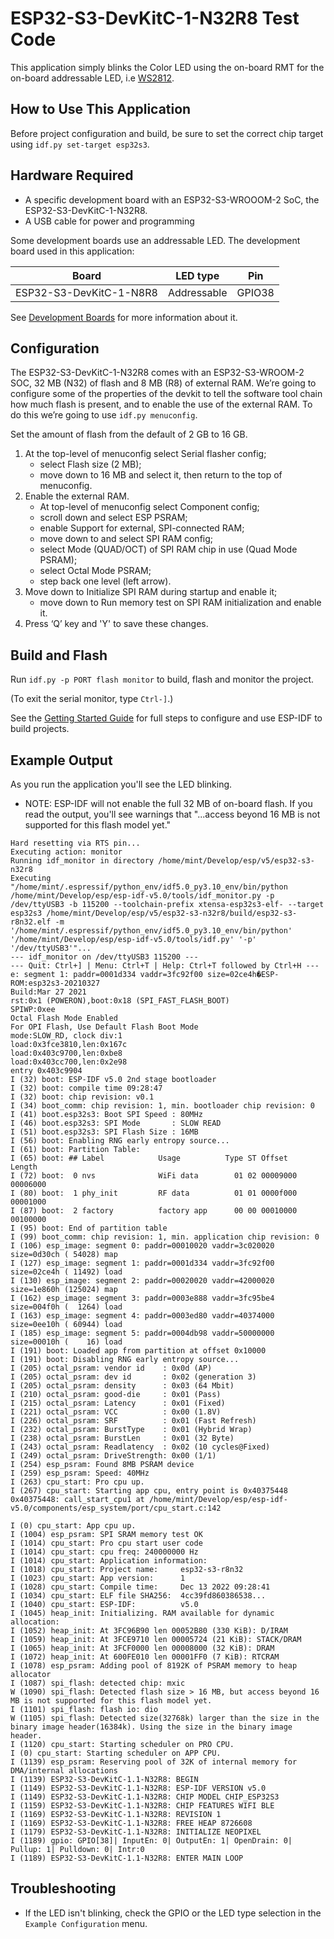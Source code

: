 # ESP32-S3-DevKitC-1-N32R8 Test Code

This application simply blinks the Color LED using the on-board RMT for the on-board addressable LED, i.e [WS2812](http://www.world-semi.com/Certifications/WS2812B.html).

## How to Use This Application

Before project configuration and build, be sure to set the correct chip target using `idf.py set-target esp32s3`.

## Hardware Required

* A specific development board with an ESP32-S3-WROOOM-2 SoC, the ESP32-S3-DevKitC-1-N32R8.
* A USB cable for power and programming

Some development boards use an addressable LED. The development board used in this application:

| Board                   | LED type      | Pin      |
| --------------------    | ------------- | -------- |
| ESP32-S3-DevKitC-1-N8R8 | Addressable   | GPIO38   |

See [Development Boards](https://www.espressif.com/en/products/devkits)
for more information about it.

## Configuration

The ESP32-S3-DevKitC-1-N32R8 comes with an ESP32-S3-WROOM-2 SOC, 32 MB (N32) of flash and 8 MB (R8) of external RAM. We’re going to configure some of the properties of the devkit to tell the software tool chain how much flash is present, and to enable the use of the external RAM. To do this we’re going to use `idf.py menuconfig`.

Set the amount of flash from the default of 2 GB to 16 GB. 
1. At the top-level of menuconfig select Serial flasher config; 
    - select Flash size (2 MB);
    - move down to 16 MB and select it, then return to the top of menuconfig.
2. Enable the external RAM.
    - At top-level of menuconfig select Component config; 
    - scroll down and select ESP PSRAM; 
    - enable Support for external, SPI-connected RAM; 
    - move down to and select SPI RAM config;
    - select Mode (QUAD/OCT) of SPI RAM chip in use (Quad Mode PSRAM); 
    - select Octal Mode PSRAM;
    - step back one level (left arrow).
3. Move down to Initialize SPI RAM during startup and enable it;
    - move down to Run memory test on SPI RAM initialization and enable it.
4. Press ‘Q’ key and 'Y' to save these changes.

## Build and Flash

Run `idf.py -p PORT flash monitor` to build, flash and monitor the project.

(To exit the serial monitor, type ``Ctrl-]``.)

See the [Getting Started Guide](https://docs.espressif.com/projects/esp-idf/en/latest/get-started/index.html) for full steps to configure and use ESP-IDF to build projects.

## Example Output

As you run the application you'll see the LED blinking.

- NOTE: ESP-IDF will not enable the full 32 MB of on-board flash. If you read the output, you'll see warnings that "...access beyond 16 MB is not supported for this flash model yet."

```
Hard resetting via RTS pin...
Executing action: monitor
Running idf_monitor in directory /home/mint/Develop/esp/v5/esp32-s3-n32r8
Executing "/home/mint/.espressif/python_env/idf5.0_py3.10_env/bin/python /home/mint/Develop/esp/esp-idf-v5.0/tools/idf_monitor.py -p /dev/ttyUSB3 -b 115200 --toolchain-prefix xtensa-esp32s3-elf- --target esp32s3 /home/mint/Develop/esp/v5/esp32-s3-n32r8/build/esp32-s3-r8n32.elf -m '/home/mint/.espressif/python_env/idf5.0_py3.10_env/bin/python' '/home/mint/Develop/esp/esp-idf-v5.0/tools/idf.py' '-p' '/dev/ttyUSB3'"...
--- idf_monitor on /dev/ttyUSB3 115200 ---
--- Quit: Ctrl+] | Menu: Ctrl+T | Help: Ctrl+T followed by Ctrl+H ---
e: segment 1: paddr=0001d334 vaddr=3fc92f00 size=02ce4h�ESP-ROM:esp32s3-20210327
Build:Mar 27 2021
rst:0x1 (POWERON),boot:0x18 (SPI_FAST_FLASH_BOOT)
SPIWP:0xee
Octal Flash Mode Enabled
For OPI Flash, Use Default Flash Boot Mode
mode:SLOW_RD, clock div:1
load:0x3fce3810,len:0x167c
load:0x403c9700,len:0xbe8
load:0x403cc700,len:0x2e98
entry 0x403c9904
I (32) boot: ESP-IDF v5.0 2nd stage bootloader
I (32) boot: compile time 09:28:47
I (32) boot: chip revision: v0.1
I (34) boot_comm: chip revision: 1, min. bootloader chip revision: 0
I (41) boot.esp32s3: Boot SPI Speed : 80MHz
I (46) boot.esp32s3: SPI Mode       : SLOW READ
I (51) boot.esp32s3: SPI Flash Size : 16MB
I (56) boot: Enabling RNG early entropy source...
I (61) boot: Partition Table:
I (65) boot: ## Label            Usage          Type ST Offset   Length
I (72) boot:  0 nvs              WiFi data        01 02 00009000 00006000
I (80) boot:  1 phy_init         RF data          01 01 0000f000 00001000
I (87) boot:  2 factory          factory app      00 00 00010000 00100000
I (95) boot: End of partition table
I (99) boot_comm: chip revision: 1, min. application chip revision: 0
I (106) esp_image: segment 0: paddr=00010020 vaddr=3c020020 size=0d30ch ( 54028) map
I (127) esp_image: segment 1: paddr=0001d334 vaddr=3fc92f00 size=02ce4h ( 11492) load
I (130) esp_image: segment 2: paddr=00020020 vaddr=42000020 size=1e860h (125024) map
I (162) esp_image: segment 3: paddr=0003e888 vaddr=3fc95be4 size=004f0h (  1264) load
I (163) esp_image: segment 4: paddr=0003ed80 vaddr=40374000 size=0ee10h ( 60944) load
I (185) esp_image: segment 5: paddr=0004db98 vaddr=50000000 size=00010h (    16) load
I (191) boot: Loaded app from partition at offset 0x10000
I (191) boot: Disabling RNG early entropy source...
I (205) octal_psram: vendor id    : 0x0d (AP)
I (205) octal_psram: dev id       : 0x02 (generation 3)
I (205) octal_psram: density      : 0x03 (64 Mbit)
I (210) octal_psram: good-die     : 0x01 (Pass)
I (215) octal_psram: Latency      : 0x01 (Fixed)
I (221) octal_psram: VCC          : 0x00 (1.8V)
I (226) octal_psram: SRF          : 0x01 (Fast Refresh)
I (232) octal_psram: BurstType    : 0x01 (Hybrid Wrap)
I (238) octal_psram: BurstLen     : 0x01 (32 Byte)
I (243) octal_psram: Readlatency  : 0x02 (10 cycles@Fixed)
I (249) octal_psram: DriveStrength: 0x00 (1/1)
I (254) esp_psram: Found 8MB PSRAM device
I (259) esp_psram: Speed: 40MHz
I (263) cpu_start: Pro cpu up.
I (267) cpu_start: Starting app cpu, entry point is 0x40375448
0x40375448: call_start_cpu1 at /home/mint/Develop/esp/esp-idf-v5.0/components/esp_system/port/cpu_start.c:142

I (0) cpu_start: App cpu up.
I (1004) esp_psram: SPI SRAM memory test OK
I (1014) cpu_start: Pro cpu start user code
I (1014) cpu_start: cpu freq: 240000000 Hz
I (1014) cpu_start: Application information:
I (1018) cpu_start: Project name:     esp32-s3-r8n32
I (1023) cpu_start: App version:      1
I (1028) cpu_start: Compile time:     Dec 13 2022 09:28:41
I (1034) cpu_start: ELF file SHA256:  4cc39fd860386538...
I (1040) cpu_start: ESP-IDF:          v5.0
I (1045) heap_init: Initializing. RAM available for dynamic allocation:
I (1052) heap_init: At 3FC96B90 len 00052B80 (330 KiB): D/IRAM
I (1059) heap_init: At 3FCE9710 len 00005724 (21 KiB): STACK/DRAM
I (1065) heap_init: At 3FCF0000 len 00008000 (32 KiB): DRAM
I (1072) heap_init: At 600FE010 len 00001FF0 (7 KiB): RTCRAM
I (1078) esp_psram: Adding pool of 8192K of PSRAM memory to heap allocator
I (1087) spi_flash: detected chip: mxic
W (1090) spi_flash: Detected flash size > 16 MB, but access beyond 16 MB is not supported for this flash model yet.
I (1101) spi_flash: flash io: dio
W (1105) spi_flash: Detected size(32768k) larger than the size in the binary image header(16384k). Using the size in the binary image header.
I (1120) cpu_start: Starting scheduler on PRO CPU.
I (0) cpu_start: Starting scheduler on APP CPU.
I (1139) esp_psram: Reserving pool of 32K of internal memory for DMA/internal allocations
I (1139) ESP32-S3-DevKitC-1.1-N32R8: BEGIN
I (1149) ESP32-S3-DevKitC-1.1-N32R8: ESP-IDF VERSION v5.0
I (1149) ESP32-S3-DevKitC-1.1-N32R8: CHIP MODEL CHIP_ESP32S3
I (1159) ESP32-S3-DevKitC-1.1-N32R8: CHIP FEATURES WIFI BLE 
I (1169) ESP32-S3-DevKitC-1.1-N32R8: REVISION 1
I (1169) ESP32-S3-DevKitC-1.1-N32R8: FREE HEAP 8726608
I (1179) ESP32-S3-DevKitC-1.1-N32R8: INITIALIZE NEOPIXEL
I (1189) gpio: GPIO[38]| InputEn: 0| OutputEn: 1| OpenDrain: 0| Pullup: 1| Pulldown: 0| Intr:0 
I (1189) ESP32-S3-DevKitC-1.1-N32R8: ENTER MAIN LOOP 
```

## Troubleshooting

* If the LED isn't blinking, check the GPIO or the LED type selection in the `Example Configuration` menu.
